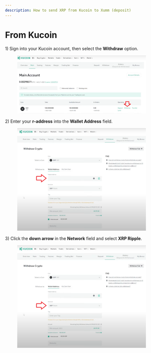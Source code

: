 ```yaml
---
description: How to send XRP from Kucoin to Xumm (deposit)
---
```


# From Kucoin

1\) Sign into your Kucoin account, then select the **Withdraw** option.

<figure><img src="../../.gitbook/assets/KuCoin -1.png" alt=""><figcaption></figcaption></figure>

2\) Enter your **r-address** into the **Wallet Address** field.

<figure><img src="../../.gitbook/assets/KuCoin -2.png" alt=""><figcaption></figcaption></figure>

3\) Click the **down arrow** in the **Network** field and select **XRP Ripple**.

<figure><img src="../../.gitbook/assets/KuCoin -3.png" alt=""><figcaption></figcaption></figure>

